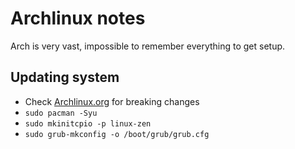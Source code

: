 # Archlinux notes

Arch is very vast, impossible to remember everything to get setup.

## Updating system
- Check [Archlinux.org](archlinux.org) for breaking changes
- `sudo pacman -Syu`
- `sudo mkinitcpio -p linux-zen`
- `sudo grub-mkconfig -o /boot/grub/grub.cfg`